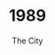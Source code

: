 ---
published: true
layout: "post"
title: "1989"
timeline: "false"
teaserText: "The story of the City of Vancouver’s measured public health response early in in the HIV/AIDS crisis and our Medical Health Officer who championed it."
subtitle: "The City"
video: "http://player.vimeo.com/video/69126194"
teaserImg: "1989-teaser.jpg"
featureImg: "1989-feature.jpg"

statistics:
- stat: "726"
  desc: "new diagnoses in BC, representing 24% of new Canadian diagnoses."
  link: "http://www.bccdc.ca/NR/rdonlyres/54BFF7F2-E283-4E72-BF2A-73EC2813F0D1/0/HIV_Annual_Report_2011_20111011.pdf"
  type: "pdf"

- stat: "850"
  desc: "HIV/AIDS deaths in Canada."
  link: "http://www.phac-aspc.gc.ca/aids-sida/publication/survreport/2009/dec/9-eng.php"
  type: "webpage"

- stat: "1.2"
  desc: "million worldwide AIDS deaths."
  link: "http://surviveaplague.com/"
  type: "webpage"

global:
- item: "US National committee on AIDS is created."
  link: "http://aids.gov/hiv-aids-basics/hiv-aids-101/aids-timeline/"
  type: "webpage"

- item: "5th International AIDS Conference takes place in Montreal, Canada (The Scientific and Social Challenge of AIDS)."
  link: "www.iasociety.org"
  type: "webpage"

- item: "Physicians start using 'combination therapy' as a treatment method."
  link: "http://www.avert.org/aids-history87-92.htm"
  type: "webpage"

- item: "AIDS becomes the leading death for men in New York under 40 years old."
  link: "http://surviveaplague.com/"
  type: "webpage"

national:
- item: "Fifth IAS (Montreal) Theme: Scientific and Social Challages."
  link: "http://www.projectremember.ca/TimeLine.aspx"
  type: "webpage"

- item: "First Aboriginal Conference on HIV/AIDS is held."
  link: "http://www.projectremember.ca/TimeLine.aspx"
  type: "webpage"

- item: "Canadian federal government offers to help fund comprehensive pilot programs that would include needle exchange services."
  link: "http://hpcpsdi.rutgers.edu/facilitator/SAP/downloads/articles%20and%20data/History+of+Needle+Exchange.pdf"
  type: "pdf"

year:
- item: "Polytechnique massacre."
  link: "http://www.guardian.co.uk/world/2012/dec/03/montreal-massacre-canadas-feminists-remember"
  type: "webpage"

- item: "Berlin Wall comes down -  East Germany opens checkpoints in the Berlin Wall."
  link: "http://www.youtube.com/watch?v=zmRPP2WXX0U"
  type: "video"

- item: "George H. W. Bush succeeds Ronald Reagan."
  link: "http://www.youtube.com/watch?v=363RukyuDGE"
  type: "video"

local:
- item: "The first of many Easter’s Sunday dinners are held at McLaren House for people living with HIV/AIDS. This organization later became known as 'A Loving Spoonful'."
  link: "http://www.alovingspoonful.org/files_2/aboutus.php"
  type: "website"
---